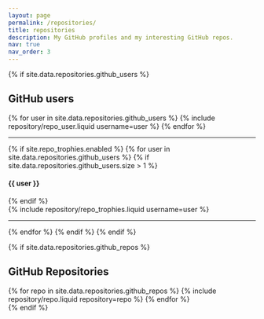 ```yaml
---
layout: page
permalink: /repositories/
title: repositories
description: My GitHub profiles and my interesting GitHub repos.
nav: true
nav_order: 3
---
```


{% if site.data.repositories.github_users %}

## GitHub users

<div class="repositories d-flex flex-wrap flex-md-row flex-column justify-content-between align-items-center">
  {% for user in site.data.repositories.github_users %}
    {% include repository/repo_user.liquid username=user %}
  {% endfor %}
</div>

---

{% if site.repo_trophies.enabled %}
{% for user in site.data.repositories.github_users %}
{% if site.data.repositories.github_users.size > 1 %}

  <h4>{{ user }}</h4>
  {% endif %}
  <div class="repositories d-flex flex-wrap flex-md-row flex-column justify-content-between align-items-center">
  {% include repository/repo_trophies.liquid username=user %}
  </div>

---

{% endfor %}
{% endif %}
{% endif %}

{% if site.data.repositories.github_repos %}

## GitHub Repositories

<div class="repositories d-flex flex-wrap flex-md-row flex-column justify-content-between align-items-center">
  {% for repo in site.data.repositories.github_repos %}
    {% include repository/repo.liquid repository=repo %}
  {% endfor %}
</div>
{% endif %}
